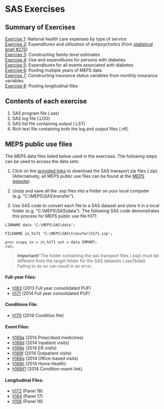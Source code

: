 # SAS Exercises

## Summary of Exercises

[Exercise 1](exercise_1): National health care expenses by type of service
<br>[Exercise 2](exercise_2): Expenditures and utilization of antipsychotics (from [statistical brief #275](https://meps.ahrq.gov/data_files/publications/st275/stat275.shtml))
<br>[Exercise 3](exercise_3): Constructing family-level estimates
<br>[Exercise 4](exercise_4): Use and expenditures for persons with diabetes
<br>[Exercise 5](exercise_5): Expenditures for all events associated with diabetes
<br>[Exercise 6](exercise_6): Pooling multiple years of MEPS data
<br>[Exercise 7](exercise_7): Constructing insurance status variables from monthly insurance variables
<br>[Exercise 8](exercise_8): Pooling longitudinal files

## Contents of each exercise

1. SAS program file (.sas)
2. SAS log file (.LOG)
3. SAS list file containing output (.LST)
4. Rich text file containing both the log and output files (.rtf).

## MEPS public use files

The MEPS data files listed below used in the exercises. The following steps can be used to access the data sets:
1. Click on the [provided links](#full-year-files) to download the SAS transport zip files (.zip) (Alternatively, all MEPS public use files can be found at the [MEPS website](https://meps.ahrq.gov/mepsweb/data_stats/download_data_files.jsp)).

2. Unzip and save all the .ssp files into a folder on your local computer (e.g. "C:\MEPS\SAS\transfer").

3. Use SAS code to convert each file to a SAS dataset and store it in a local folder (e.g. "C:\MEPS\SAS\data"). The following SAS code demonstrates this process for MEPS public use file h171:

``` sas
LIBNAME data 'C:\MEPS\SAS\data';

FILENAME in_h171 'C:\MEPS\SAS\transfer\h171.ssp';

proc xcopy in = in_h171 out = data IMPORT;
run;
```
> <b> Important! </b> The folder containing the sas transport files (.ssp) must be different from the target folder for the SAS datasets (.sas7bdat). Failing to do so can result in an error.


#### Full-year Files:
* [h163](https://meps.ahrq.gov/mepsweb/data_files/pufs/h163ssp.zip) (2013 Full year consolidated PUF)
* [h171](https://meps.ahrq.gov/mepsweb/data_files/pufs/h171ssp.zip) (2014 Full year consolidated PUF)

#### Conditions File:
* [h170](https://meps.ahrq.gov/mepsweb/data_files/pufs/h170ssp.zip) (2014 Condition file)

#### Event Files:
* [h168a](https://meps.ahrq.gov/mepsweb/data_files/pufs/h168assp.zip) (2014 Prescribed medicines)
* [h168d](https://meps.ahrq.gov/mepsweb/data_files/pufs/h168dssp.zip) (2014 Inpatient visits)
* [h168e](https://meps.ahrq.gov/mepsweb/data_files/pufs/h168essp.zip) (2014 ER visits)
* [h168f](https://meps.ahrq.gov/mepsweb/data_files/pufs/h168fssp.zip) (2014 Outpatient visits)
* [h168g](https://meps.ahrq.gov/mepsweb/data_files/pufs/h168gssp.zip) (2014 Office-based visits)
* [h168h](https://meps.ahrq.gov/mepsweb/data_files/pufs/h168hssp.zip) (2014 Home Health)
* [h168if1](https://meps.ahrq.gov/mepsweb/data_files/pufs/h168if1ssp.zip) (2014 Condition-event link)

#### Longitudinal Files:
* [h172](https://meps.ahrq.gov/mepsweb/data_files/pufs/h172ssp.zip) (Panel 18)
* [h164](https://meps.ahrq.gov/mepsweb/data_files/pufs/h164ssp.zip) (Panel 17)
* [h156](https://meps.ahrq.gov/mepsweb/data_files/pufs/h156ssp.zip) (Panel 16)
